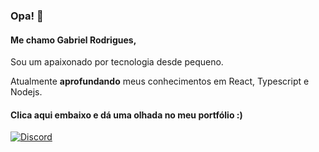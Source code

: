 ### Opa! 👋
#### Me chamo Gabriel Rodrigues, 
Sou um apaixonado por tecnologia desde pequeno.

Atualmente **aprofundando** meus conhecimentos em React, Typescript e Nodejs.

#### Clica aqui embaixo e dá uma olhada no meu portfólio :)

[![Discord](https://img.shields.io/badge/Discord-7289DA?style=for-the-badge&logo=discord&logoColor=white)]([https://discord.gg/n9KBKHPA3H](https://s3.sa-east-1.amazonaws.com/rdsgabriel.dev/triangle/index.html))
